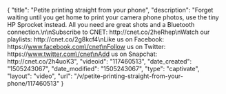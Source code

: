 {
    "title": "Petite printing straight from your phone",
    "description": "Forget waiting until you get home to print your camera phone photos, use the tiny HP Sprocket instead. All you need are great shots and a Bluetooth connection.\n\nSubscribe to CNET: http:\/\/cnet.co\/2heRhep\nWatch our playlists: http:\/\/cnet.co\/2g8kcf4\nLike us on Facebook: https:\/\/www.facebook.com\/cnet\nFollow us on Twitter: https:\/\/www.twitter.com\/cnet\nAdd us on Snapchat: http:\/\/cnet.co\/2h4uoK3",
    "videoid": "117460513",
    "date_created": "1505243067",
    "date_modified": "1505243067",
    "type": "captivate",
    "layout": "video",
    "url": "\/v\/petite-printing-straight-from-your-phone\/117460513"
}